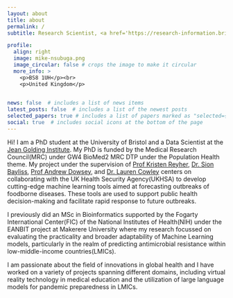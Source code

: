 ```yaml
---
layout: about
title: about
permalink: /
subtitle: Research Scientist, <a href='https://research-information.bris.ac.uk/en/persons/mike-nsubuga'>University of Bristol</a>, UK

profile:
  align: right
  image: mike-nsubuga.png
  image_circular: false # crops the image to make it circular
  more_info: >
    <p>BS8 1UH</p><br>
    <p>United Kingdom</p>
 

news: false  # includes a list of news items
latest_posts: false  # includes a list of the newest posts
selected_papers: true # includes a list of papers marked as "selected={true}"
social: true  # includes social icons at the bottom of the page
---
```


Hi! I am a PhD student at the University of Bristol and a Data Scientist at the [Jean Golding Institute](https://www.bristol.ac.uk/golding/). My PhD is funded by the Medical Research Council(MRC) under GW4 BioMed2 MRC DTP under the Population Health theme. My project under the supervision of [Prof Kristen Reyher](https://research-information.bris.ac.uk/en/persons/kristen-k-reyher), [Dr. Sion Bayliss](https://research-information.bris.ac.uk/en/persons/sion-c-bayliss), [Prof Andrew Dowsey](https://research-information.bris.ac.uk/en/persons/andrew-dowsey), and [Dr. Lauren Cowley](https://researchportal.bath.ac.uk/en/persons/lauren-cowley) centers on collaborating with the UK Health Security Agency(UKHSA) to develop cutting-edge machine learning tools aimed at forecasting outbreaks of foodborne diseases. These tools are used to support public health decision-making and facilitate rapid response to future outbreaks.

I previously did an MSc in Bioinformatics supported by the Fogarty International Center(FIC) of the National Institutes of Health(NIH) under the EANBIT project at Makerere University where my research focussed on evaluating the practicality and broader adaptability of Machine Learning models, particularly in the realm of predicting antimicrobial resistance within low-middle-income countries(LMICs).

I am passionate about the field of innovations in global health and I have worked on a variety of projects spanning different domains, including virtual reality technology in medical education and the utilization of large language models for pandemic preparedness in LMICs.
